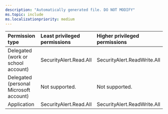 ```yaml
---
description: "Automatically generated file. DO NOT MODIFY"
ms.topic: include
ms.localizationpriority: medium
---
```


|Permission type|Least privileged permissions|Higher privileged permissions|
|:---|:---|:---|
|Delegated (work or school account)|SecurityAlert.Read.All|SecurityAlert.ReadWrite.All|
|Delegated (personal Microsoft account)|Not supported.|Not supported.|
|Application|SecurityAlert.Read.All|SecurityAlert.ReadWrite.All|

